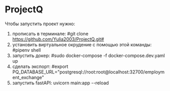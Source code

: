# ProjectQ

Чтобы запустить проект нужно:
1. прописать в терминале: 
#git clone https://github.com/Yulia2003/ProjectQ.git#
2. установить виртуальное окрудение с помощью этой команды: 
#pipenv shell
3. запустить докер:
#sudo docker-compose -f docker-compose.dev.yaml up
4. сделать экспорт:
#export PQ_DATABASE_URL="postgresql://root:root@localhost:32700/employment_exchange"
5. запустить fastAPI: uvicorn main:app --reload
